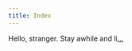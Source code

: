 ```yaml
---
title: Index
---
```


Hello, stranger. Stay awhile and li[...](https://en.wikipedia.org/wiki/Diablo_(series))